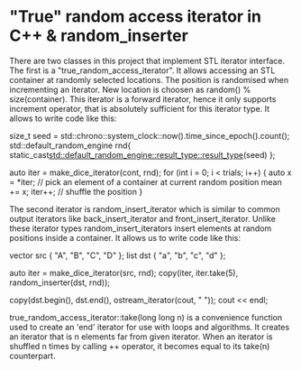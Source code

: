# "True" random access iterator in C++ &amp; random_inserter

There are two classes in this project that implement STL iterator interface. The first is a "true_random_access_iterator".
It allows accessing an STL container at randomly selected locations. The position is randomised when incrementing an iterator.
New location is choosen as random() % size(container). This iterator is a forward iterator, hence it only supports increment operator, 
that is absolutely sufficient for this iterator type. It allows to write code like this:

size_t seed = std::chrono::system_clock::now().time_since_epoch().count();
std::default_random_engine rnd{ static_cast<std::default_random_engine::result_type::result_type>(seed) };

auto iter = make_dice_iterator(cont, rnd);
for (int i = 0; i < trials; i++)
{
  auto x = *iter; // pick an element of a container at current random position
  mean += x;
  iter++; // shuffle the position
}

The second iterator is random_insert_iterator which is similar to common output iterators like back_insert_iterator and front_insert_iterator. Unlike these iterator types random_insert_iterators insert elements at random positions inside a container. It allows us to write code like this:

vector<string> src { "A", "B", "C", "D" };
list<string> dst { "a", "b", "c", "d" };

auto iter = make_dice_iterator(src, rnd);
copy(iter, iter.take(5), random_inserter(dst, rnd));

copy(dst.begin(), dst.end(), ostream_iterator<string>(cout, " "));
cout << endl;
  
true_random_access_iterator::take(long long n) is a convenience function used to create an 'end' iterator for use with
loops and algorithms. It creates an iterator that is n elements far from given iterator. When an iterator is shuffled n times by calling ++ operator, it becomes equal to its take(n) counterpart.
